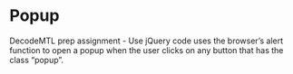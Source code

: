 # Popup
DecodeMTL prep assignment - Use jQuery code uses the browser’s alert function to open a popup when the user clicks on any button that has the class “popup”.
